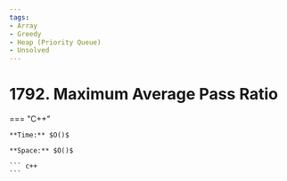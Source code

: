 ```yaml
---
tags:
- Array
- Greedy
- Heap (Priority Queue)
- Unsolved
---
```



# 1792. Maximum Average Pass Ratio

=== "C++"

    **Time:** $O()$

    **Space:** $O()$

    ``` c++
    ```